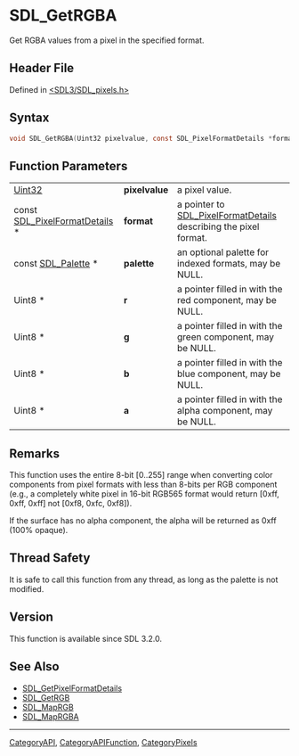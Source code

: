 # SDL_GetRGBA

Get RGBA values from a pixel in the specified format.

## Header File

Defined in [<SDL3/SDL_pixels.h>](https://github.com/libsdl-org/SDL/blob/main/include/SDL3/SDL_pixels.h)

## Syntax

```c
void SDL_GetRGBA(Uint32 pixelvalue, const SDL_PixelFormatDetails *format, const SDL_Palette *palette, Uint8 *r, Uint8 *g, Uint8 *b, Uint8 *a);
```

## Function Parameters

|                                                          |                |                                                                                            |
| -------------------------------------------------------- | -------------- | ------------------------------------------------------------------------------------------ |
| [Uint32](Uint32)                                         | **pixelvalue** | a pixel value.                                                                             |
| const [SDL_PixelFormatDetails](SDL_PixelFormatDetails) * | **format**     | a pointer to [SDL_PixelFormatDetails](SDL_PixelFormatDetails) describing the pixel format. |
| const [SDL_Palette](SDL_Palette) *                       | **palette**    | an optional palette for indexed formats, may be NULL.                                      |
| Uint8 *                                                  | **r**          | a pointer filled in with the red component, may be NULL.                                   |
| Uint8 *                                                  | **g**          | a pointer filled in with the green component, may be NULL.                                 |
| Uint8 *                                                  | **b**          | a pointer filled in with the blue component, may be NULL.                                  |
| Uint8 *                                                  | **a**          | a pointer filled in with the alpha component, may be NULL.                                 |

## Remarks

This function uses the entire 8-bit [0..255] range when converting color
components from pixel formats with less than 8-bits per RGB component
(e.g., a completely white pixel in 16-bit RGB565 format would return [0xff,
0xff, 0xff] not [0xf8, 0xfc, 0xf8]).

If the surface has no alpha component, the alpha will be returned as 0xff
(100% opaque).

## Thread Safety

It is safe to call this function from any thread, as long as the palette is
not modified.

## Version

This function is available since SDL 3.2.0.

## See Also

- [SDL_GetPixelFormatDetails](SDL_GetPixelFormatDetails)
- [SDL_GetRGB](SDL_GetRGB)
- [SDL_MapRGB](SDL_MapRGB)
- [SDL_MapRGBA](SDL_MapRGBA)

----
[CategoryAPI](CategoryAPI), [CategoryAPIFunction](CategoryAPIFunction), [CategoryPixels](CategoryPixels)

